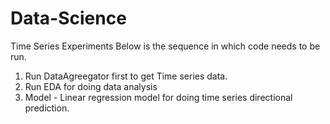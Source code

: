 # Data-Science
Time Series Experiments
Below is the sequence in which code needs to be run.
1. Run DataAgreegator first to get Time series data.
2. Run EDA for doing data analysis 
3. Model - Linear regression model for doing time series directional prediction.
